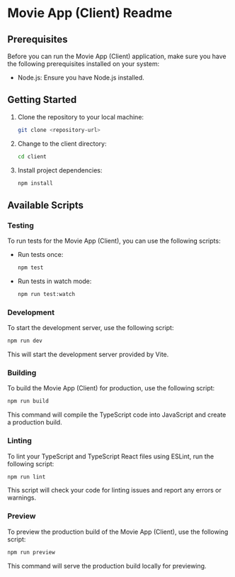 <!-- @format -->

# Movie App (Client) Readme

## Prerequisites

Before you can run the Movie App (Client) application, make sure you have the following prerequisites installed on your system:

- Node.js: Ensure you have Node.js installed.

## Getting Started

1. Clone the repository to your local machine:

   ```bash
   git clone <repository-url>
   ```

2. Change to the client directory:

   ```bash
   cd client
   ```

3. Install project dependencies:

   ```bash
   npm install
   ```

## Available Scripts

### Testing

To run tests for the Movie App (Client), you can use the following scripts:

- Run tests once:

  ```bash
  npm test
  ```

- Run tests in watch mode:

  ```bash
  npm run test:watch
  ```

### Development

To start the development server, use the following script:

```bash
npm run dev
```

This will start the development server provided by Vite.

### Building

To build the Movie App (Client) for production, use the following script:

```bash
npm run build
```

This command will compile the TypeScript code into JavaScript and create a production build.

### Linting

To lint your TypeScript and TypeScript React files using ESLint, run the following script:

```bash
npm run lint
```

This script will check your code for linting issues and report any errors or warnings.

### Preview

To preview the production build of the Movie App (Client), use the following script:

```bash
npm run preview
```

This command will serve the production build locally for previewing.
